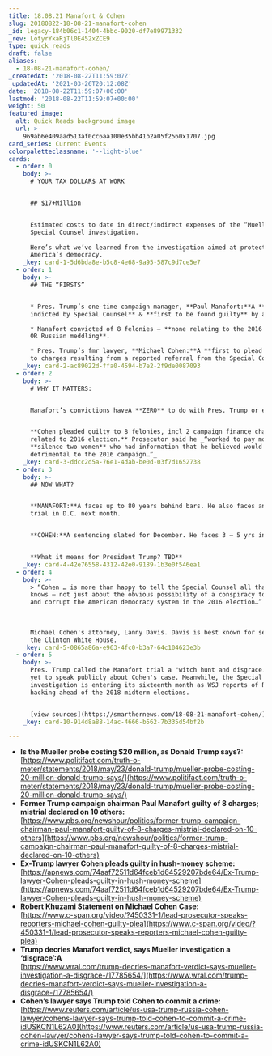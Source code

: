 ```yaml
---
title: 18.08.21 Manafort & Cohen
slug: 20180822-18-08-21-manafort-cohen
_id: legacy-184b06c1-1404-4bbc-9020-df7e89971332
_rev: LotyrYkaRjTl0E452xZCE9
type: quick_reads
draft: false
aliases:
  - 18-08-21-manafort-cohen/
_createdAt: '2018-08-22T11:59:07Z'
_updatedAt: '2021-03-26T20:12:08Z'
date: '2018-08-22T11:59:07+00:00'
lastmod: '2018-08-22T11:59:07+00:00'
weight: 50
featured_image:
  alt: Quick Reads background image
  url: >-
    969ab6e409aad513af0cc6aa100e35bb41b2a05f2560x1707.jpg
card_series: Current Events
colorpaletteclassname: '--light-blue'
cards:
  - order: 0
    body: >-
      # YOUR TAX DOLLAR$ AT WORK


      ## $17+Million


      Estimated costs to date in direct/indirect expenses of the “Mueller”
      Special Counsel investigation.  
        
      Here’s what we’ve learned from the investigation aimed at protecting
      America’s democracy.
    _key: card-1-5d6bda8e-b5c8-4e68-9a95-587c9d7ce5e7
  - order: 1
    body: >-
      ## THE “FIRSTS”


      * Pres. Trump’s one-time campaign manager, **Paul Manafort:**A **first
      indicted by Special Counsel** & **first to be found guilty** by a jury.

      * Manafort convicted of 8 felonies – **none relating to the 2016 election
      OR Russian meddling**.

      * Pres. Trump’s fmr lawyer, **Michael Cohen:**A **first to plead guilty**
      to charges resulting from a reported referral from the Special Counsel.
    _key: card-2-ac89022d-ffa0-4594-b7e2-2f9de0087093
  - order: 2
    body: >-
      # WHY IT MATTERS:


      Manafort’s convictions haveA **ZERO** to do with Pres. Trump or election.


      **Cohen pleaded guilty to 8 felonies, incl 2 campaign finance charges
      related to 2016 election.** Prosecutor said he _“worked to pay money to
      **silence two women** who had information that he believed would be
      detrimental to the 2016 campaign…”_
    _key: card-3-ddcc2d5a-76e1-4dab-be0d-03f7d1652738
  - order: 3
    body: >-
      ## NOW WHAT?


      **MANAFORT:**A faces up to 80 years behind bars. He also faces another
      trial in D.C. next month.


      **COHEN:**A sentencing slated for December. He faces 3 – 5 yrs in prison.


      **What it means for President Trump? TBD**
    _key: card-4-42e76558-4312-42e0-9189-1b3e0f546ea1
  - order: 4
    body: >-
      > “Cohen … is more than happy to tell the Special Counsel all that he
      knows – not just about the obvious possibility of a conspiracy to collude
      and corrupt the American democracy system in the 2016 election…”  
        
        
        
      Michael Cohen's attorney, Lanny Davis. Davis is best known for serving in
      the Clinton White House.
    _key: card-5-0865a86a-e963-4fc0-b3a7-64c104623e3b
  - order: 5
    body: >-
      Pres. Trump called the Manafort trial a "witch hunt and disgrace." He has
      yet to speak publicly about Cohen's case. Meanwhile, the Special Counsel's
      investigation is entering its sixteenth month as WSJ reports of Russian
      hacking ahead of the 2018 midterm elections.


      [view sources](https://smarthernews.com/18-08-21-manafort-cohen/)
    _key: card-10-914d8a88-14ac-4666-b562-7b335d54bf2b

---
```

* **Is the Mueller probe costing $20 million, as Donald Trump says?:** [https://www.politifact.com/truth-o-meter/statements/2018/may/23/donald-trump/mueller-probe-costing-20-million-donald-trump-says/](https://www.politifact.com/truth-o-meter/statements/2018/may/23/donald-trump/mueller-probe-costing-20-million-donald-trump-says/)
* **Former Trump campaign chairman Paul Manafort guilty of 8 charges; mistrial declared on 10 others:**  
[https://www.pbs.org/newshour/politics/former-trump-campaign-chairman-paul-manafort-guilty-of-8-charges-mistrial-declared-on-10-others](https://www.pbs.org/newshour/politics/former-trump-campaign-chairman-paul-manafort-guilty-of-8-charges-mistrial-declared-on-10-others)
* **Ex-Trump lawyer Cohen pleads guilty in hush-money scheme:** [https://apnews.com/74aaf72511d64fceb1d64529207bde64/Ex-Trump-lawyer-Cohen-pleads-guilty-in-hush-money-scheme](https://apnews.com/74aaf72511d64fceb1d64529207bde64/Ex-Trump-lawyer-Cohen-pleads-guilty-in-hush-money-scheme)
* **Robert Khuzami Statement on Michael Cohen Case:**  
[https://www.c-span.org/video/?450331-1/lead-prosecutor-speaks-reporters-michael-cohen-guilty-plea](https://www.c-span.org/video/?450331-1/lead-prosecutor-speaks-reporters-michael-cohen-guilty-plea)
* **Trump decries Manafort verdict, says Mueller investigation a ‘disgrace’:A**  
[https://www.wral.com/trump-decries-manafort-verdict-says-mueller-investigation-a-disgrace-/17785654/](https://www.wral.com/trump-decries-manafort-verdict-says-mueller-investigation-a-disgrace-/17785654/)
* **Cohen’s lawyer says Trump told Cohen to commit a crime:** [https://www.reuters.com/article/us-usa-trump-russia-cohen-lawyer/cohens-lawyer-says-trump-told-cohen-to-commit-a-crime-idUSKCN1L62A0](https://www.reuters.com/article/us-usa-trump-russia-cohen-lawyer/cohens-lawyer-says-trump-told-cohen-to-commit-a-crime-idUSKCN1L62A0)